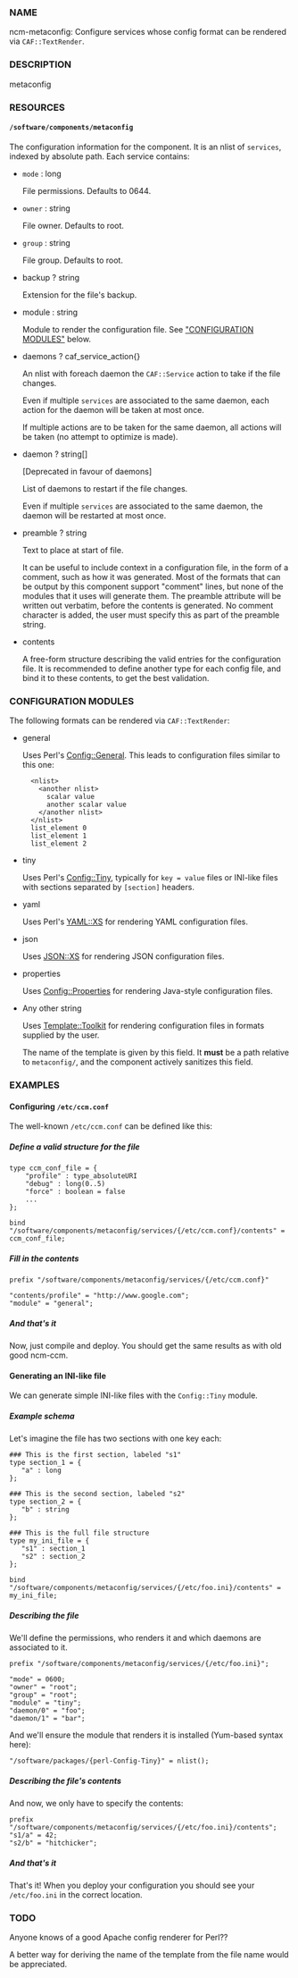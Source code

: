 ### NAME

ncm-metaconfig: Configure services whose config format can be 
rendered via `CAF::TextRender`.

### DESCRIPTION

metaconfig

### RESOURCES

#### `/software/components/metaconfig`

The configuration information for the component.  It is an nlist of
`services`, indexed by absolute path. Each service contains:

- `mode` : long

    File permissions. Defaults to 0644.

- `owner` : string

    File owner. Defaults to root.

- `group` : string

    File group. Defaults to root.

- backup ? string

    Extension for the file's backup.

- module : string

    Module to render the configuration file. See ["CONFIGURATION MODULES"](#configuration-modules)
    below.

- daemons ? caf\_service\_action{}

    An nlist with foreach daemon the `CAF::Service` action to take 
    if the file changes.

    Even if multiple `services` are associated to the same daemon, each action 
    for the daemon will be taken at most once.

    If multiple actions are to be taken for the same daemon, all actions
    will be taken (no attempt to optimize is made).

- daemon ? string\[\]

    \[Deprecated in favour of daemons\]

    List of daemons to restart if the file changes.

    Even if multiple `services` are associated to the same daemon, the
    daemon will be restarted at most once.

- preamble ? string

    Text to place at start of file.

    It can be useful to include context in a configuration file, in the form of
    a comment, such as how it was generated. Most of the formats that can be
    output by this component support "comment" lines, but none of the modules that
    it uses will generate them. The preamble attribute will be written out
    verbatim, before the contents is generated. No comment character is added,
    the user must specify this as part of the preamble string.

- contents

    A free-form structure describing the valid entries for the
    configuration file. It is recommended to define another type for each
    config file, and bind it to these contents, to get the best
    validation.

### CONFIGURATION MODULES

The following formats can be rendered via `CAF::TextRender`:

- general

    Uses Perl's [Config::General](https://metacpan.org/pod/Config::General). This leads to configuration files
    similar to this one:

        <nlist>
          <another nlist>
            scalar value
            another scalar value
          </another nlist>
        </nlist>
        list_element 0
        list_element 1
        list_element 2

- tiny

    Uses Perl's [Config::Tiny](https://metacpan.org/pod/Config::Tiny), typically for `key = value` files or
    INI-like files with sections separated by `[section]` headers.

- yaml

    Uses Perl's [YAML::XS](https://metacpan.org/pod/YAML::XS) for rendering YAML configuration files.

- json

    Uses [JSON::XS](https://metacpan.org/pod/JSON::XS) for rendering JSON configuration files.

- properties

    Uses [Config::Properties](https://metacpan.org/pod/Config::Properties) for rendering Java-style configuration
    files.

- Any other string

    Uses [Template::Toolkit](https://metacpan.org/pod/Template::Toolkit) for rendering configuration files in formats
    supplied by the user.

    The name of the template is given by this field. It **must** be a path
    relative to `metaconfig/`, and the component actively sanitizes this
    field.

### EXAMPLES

#### Configuring `/etc/ccm.conf`

The well-known `/etc/ccm.conf` can be defined like this:

##### Define a valid structure for the file

    type ccm_conf_file = {
        "profile" : type_absoluteURI
        "debug" : long(0..5)
        "force" : boolean = false
        ...
    };

    bind "/software/components/metaconfig/services/{/etc/ccm.conf}/contents" = ccm_conf_file;

##### Fill in the contents

    prefix "/software/components/metaconfig/services/{/etc/ccm.conf}"

    "contents/profile" = "http://www.google.com";
    "module" = "general";

##### And that's it

Now, just compile and deploy. You should get the same results as with
old good ncm-ccm.

#### Generating an INI-like file

We can generate simple INI-like files with the `Config::Tiny` module.

##### Example schema

Let's imagine the file has two sections with one key each:

    ### This is the first section, labeled "s1"
    type section_1 = {
       "a" : long
    };

    ### This is the second section, labeled "s2"
    type section_2 = {
       "b" : string
    };

    ### This is the full file structure
    type my_ini_file = {
       "s1" : section_1
       "s2" : section_2
    };

    bind "/software/components/metaconfig/services/{/etc/foo.ini}/contents" = my_ini_file;

##### Describing the file

We'll define the permissions, who renders it and which daemons are associated to it.

    prefix "/software/components/metaconfig/services/{/etc/foo.ini}";

    "mode" = 0600;
    "owner" = "root";
    "group" = "root";
    "module" = "tiny";
    "daemon/0" = "foo";
    "daemon/1" = "bar";

And we'll ensure the module that renders it is installed (Yum-based
syntax here):

    "/software/packages/{perl-Config-Tiny}" = nlist();

##### Describing the file's contents

And now, we only have to specify the contents:

    prefix "/software/components/metaconfig/services/{/etc/foo.ini}/contents";
    "s1/a" = 42;
    "s2/b" = "hitchicker";

##### And that's it

That's it!  When you deploy your configuration you should see your
`/etc/foo.ini` in the correct location.


### TODO

Anyone knows of a good Apache config renderer for Perl??

A better way for deriving the name of the template from the file name
would be appreciated.

